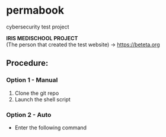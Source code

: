 # permabook
cybersecurity test project

**IRIS MEDISCHOOL PROJECT**<br>
(The person that created the test website) -> https://beteta.org

## Procedure:
### Option 1 - Manual
1. Clone the git repo
2. Launch the shell script

### Option 2 - Auto
* Enter the following command
```sh

```
